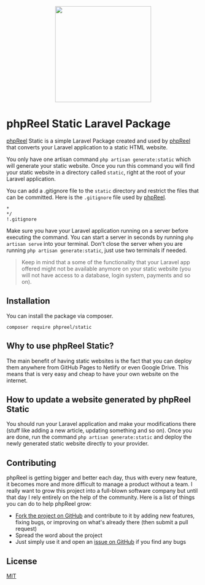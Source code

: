 <p align="center"><a href="https://phpreel.org/" target="_blank"><img src="https://developer.phpreel.org/img/logo.png" width="250"></a></p>

# phpReel Static Laravel Package
[phpReel](https://phpreel.org/) Static is a simple Laravel Package created and used by [phpReel](https://github.com/phpreel/phpreel) that converts your Laravel application to a static HTML website.

You only have one artisan command `php artisan generate:static` which will generate your static website. Once you run this command you will find your static website in a directory called `static`, right at the root of your Laravel application.

You can add a .gitignore file to the `static` directory and restrict the files that can be committed. Here is the `.gitignore` file used by [phpReel](https://github.com/phpreel/phpreel).

```
*
*/
!.gitignore
```

Make sure you have your Laravel application running on a server before executing the command. You can start a server in seconds by running `php artisan serve` into your terminal. Don't close the server when you are running `php artisan generate:static`, just use two terminals if needed.

> Keep in mind that a some of the functionality that your Laravel app offered might not be available anymore on your static website (you will not have access to a database, login system, payments and so on).

## Installation
You can install the package via composer.
```
composer require phpreel/static
```

## Why to use phpReel Static?
The main benefit of having static websites is the fact that you can deploy them anywhere from GitHub Pages to Netlify or even Google Drive. This means that is very easy and cheap to have your own website on the internet.

## How to update a website generated by phpReel Static
You should run your Laravel application and make your modifications there (stuff like adding a new article, updating something and so on). Once you are done, run the command `php artisan generate:static` and deploy the newly generated static website directly to your provider.

## Contributing
phpReel is getting bigger and better each day, thus with every new feature, it becomes more and more difficult to manage a product without a team. I really want to grow this project into a full-blown software company but until that day I rely entirely on the help of the community. Here is a list of things you can do to help phpReel grow:

- [Fork the project on GitHub](https://github.com/phpreel/static/) and contribute to it by adding new features, fixing bugs, or improving on what's already there (then submit a pull request)
- Spread the word about the project
- Just simply use it and open an [issue on GitHub](https://github.com/phpreel/static/issues) if you find any bugs

## License
[MIT](https://github.com/phpreel/phpreel/blob/main/LICENSE)

